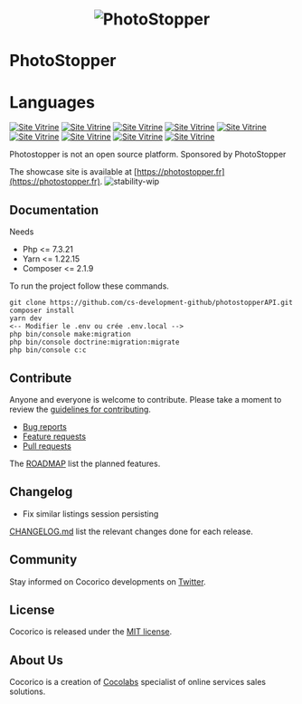 <h1 align="center">
    <img src="https://admin.photostopper.fr/build/images/icon.36a6633e.png" alt="PhotoStopper"/>
</h1>

# PhotoStopper


# Languages

[![Site Vitrine](https://img.shields.io/badge/React-20232A?style=for-the-badge&logo=react&logoColor=61DAFB)](https://fr.reactjs.org/)
[![Site Vitrine](https://img.shields.io/badge/React_Native-20232A?style=for-the-badge&logo=react&logoColor=61DAFB)](https://reactnative.dev/docs/getting-started)
[![Site Vitrine](https://img.shields.io/badge/PHP-777BB4?style=for-the-badge&logo=php&logoColor=white)](https://symfony.com/)
[![Site Vitrine](https://img.shields.io/badge/HTML-239120?style=for-the-badge&logo=html5&logoColor=white)](https://developer.mozilla.org/fr/docs/Web/HTML)
[![Site Vitrine](https://img.shields.io/badge/CSS-239120?&style=for-the-badge&logo=css3&logoColor=white)](https://developer.mozilla.org/fr/docs/Web/CSS/Reference)
[![Site Vitrine](https://img.shields.io/badge/JavaScript-F7DF1E?style=for-the-badge&logo=javascript&logoColor=black)](https://developer.mozilla.org/fr/docs/Web/JavaScript)
[![Site Vitrine](https://img.shields.io/badge/Sass-CC6699?style=for-the-badge&logo=sass&logoColor=white)](https://sass-lang.com/documentation)
[![Site Vitrine](https://img.shields.io/badge/Bootstrap-563D7C?style=for-the-badge&logo=bootstrap&logoColor=white)](https://getbootstrap.com/docs/4.1/getting-started/introduction/)
[![Site Vitrine](https://img.shields.io/badge/MySQL-00000F?style=for-the-badge&logo=mysql&logoColor=white)](https://dev.mysql.com/doc/)



Photostopper is not an open source platform. Sponsored by PhotoStopper

The showcase site is available at [https://photostopper.fr](https://photostopper.fr).
![stability-wip](https://img.shields.io/badge/stability-work_in_progress-lightgrey.svg)

## Documentation

Needs
- Php <= 7.3.21
- Yarn <= 1.22.15
- Composer <=  2.1.9

To run the project follow these commands.

```
git clone https://github.com/cs-development-github/photostopperAPI.git
composer install
yarn dev
<-- Modifier le .env ou crée .env.local -->
php bin/console make:migration
php bin/console doctrine:migration:migrate
php bin/console c:c
```

## Contribute

Anyone and everyone is welcome to contribute. Please take a moment to
review the [guidelines for contributing](CONTRIBUTING.md).

* [Bug reports](CONTRIBUTING.md#bugs)
* [Feature requests](CONTRIBUTING.md#features)
* [Pull requests](CONTRIBUTING.md#pull-requests)

The [ROADMAP](ROADMAP.md) list the planned features.

## Changelog
 - Fix similar listings session persisting

[CHANGELOG.md](CHANGELOG.md) list the relevant changes done for each release.

## Community

Stay informed on Cocorico developments on [Twitter](https://twitter.com/cocorico_rocks).

## License

Cocorico is released under the [MIT license](LICENSE).


## About Us

Cocorico is a creation of [Cocolabs](https://www.cocolabs.com/en/?utm_source=github&utm_medium=cocorico-page&utm_campaign=organic) specialist of online services sales solutions.
